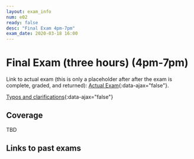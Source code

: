 ```yaml
---
layout: exam_info
num: e02
ready: false
desc: "Final Exam 4pm-7pm"
exam_date: 2020-03-18 16:00
---
```


# Final Exam (three hours) (4pm-7pm)

Link to actual exam (this is only a placeholder after after the exam is complete, graded,
and returned): [Actual Exam](cs48_w19_e03/){:data-ajax="false"}.

[Typos and clarifications](typos){:data-ajax="false"}


## Coverage

TBD
    
## Links to past exams

